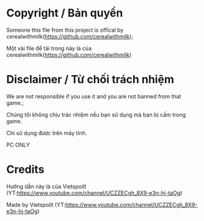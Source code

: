 # Copyright / Bản quyền
Someone this file from this project is offical by cerealwithmilk(https://github.com/cerealwithmilk);

Một vài file để tải trong này là  của cerealwithmilk(https://github.com/cerealwithmilk)
# Disclaimer / Từ chối trách nhiệm
We are not responsible if you use it and you are not banned from that game.;

Chúng tôi không chịu trác nhiệm nếu bạn sử dụng mà bạn bị cấm trong game.

Chỉ sử dụng được trên máy tính.

PC ONLY
# Credits
Hướng dẫn này là của Vietspoilt (YT:https://www.youtube.com/channel/UCZZECgh_8X9-e3n-hj-taOg)

Made by Vietspoilt (YT:https://www.youtube.com/channel/UCZZECgh_8X9-e3n-hj-taOg)
